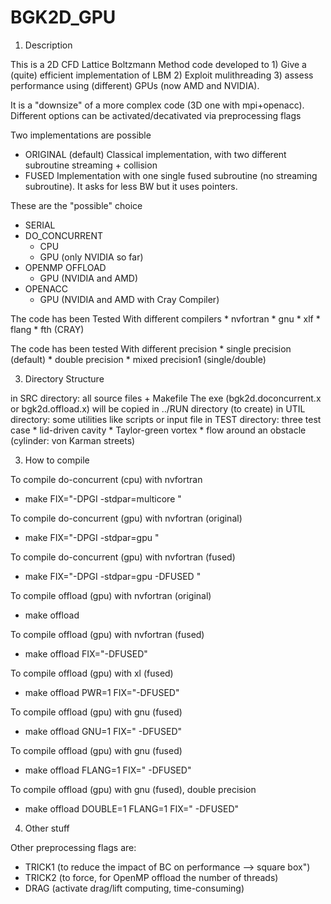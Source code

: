 # BGK2D_GPU


1) Description

This is a 2D CFD Lattice Boltzmann Method code developed to 
	1) Give a (quite) efficient implementation of LBM
 	2) Exploit mulithreading
  	3) assess performance using (different) GPUs (now AMD and NVIDIA).  

It is a "downsize" of a more complex code (3D one with mpi+openacc). Different options can be activated/decativated via preprocessing flags

Two implementations are possible
  * ORIGINAL (default)
	Classical implementation, with two different subroutine streaming + collision
  * FUSED
	Implementation with one single fused subroutine (no streaming subroutine). 
        It asks for less BW but it uses pointers.

These are the "possible" choice
  * SERIAL
  * DO_CONCURRENT
  	* CPU 
	* GPU (only NVIDIA so far)
  * OPENMP OFFLOAD 
	* GPU (NVIDIA and AMD)
  * OPENACC
   	* GPU (NVIDIA and AMD with Cray Compiler)

The code has been Tested With different compilers
  	* nvfortran
	* gnu 
	* xlf
	* flang
 	* fth (CRAY)
 

The code has been tested With different precision
	* single precision (default)
	* double precision 
 	* mixed precision1 (single/double)

3) Directory Structure

in SRC directory: all source files + Makefile
                  The exe (bgk2d.doconcurrent.x or bgk2d.offload.x) will be copied in ../RUN directory (to create)
in UTIL directory: some utilities like scripts or input file
in TEST directory: three test case
        * lid-driven cavity
        * Taylor-green vortex
        * flow around an obstacle (cylinder: von Karman streets)

3) How to compile
	
To compile do-concurrent (cpu) with nvfortran
* make FIX="-DPGI -stdpar=multicore "

To compile do-concurrent (gpu) with nvfortran (original)
* make FIX="-DPGI -stdpar=gpu "

To compile do-concurrent (gpu) with nvfortran (fused)
* make FIX="-DPGI -stdpar=gpu -DFUSED "

To compile offload (gpu) with nvfortran (original)
*  make offload 

To compile offload (gpu) with nvfortran (fused)
* make offload FIX="-DFUSED" 

To compile offload (gpu) with xl (fused)
* make offload PWR=1 FIX="-DFUSED" 

To compile offload (gpu) with gnu (fused)
* make offload GNU=1 FIX=" -DFUSED" 

To compile offload (gpu) with gnu (fused)
* make offload FLANG=1 FIX=" -DFUSED" 

To compile offload (gpu) with gnu (fused), double precision
* make offload DOUBLE=1 FLANG=1 FIX=" -DFUSED" 


4) Other stuff

Other preprocessing flags are:

* TRICK1 (to reduce the impact of BC on performance --> square box")
* TRICK2 (to force, for OpenMP offload the number of threads)
* DRAG (activate drag/lift computing, time-consuming)


